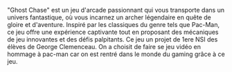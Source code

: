 "Ghost Chase" est un jeu d'arcade passionnant qui vous transporte dans un univers fantastique, où vous incarnez un archer légendaire en quête de gloire et d'aventure. Inspiré par les classiques du genre tels que Pac-Man, ce jeu offre une expérience captivante tout en proposant des mécaniques de jeu innovantes et des défis palpitants. Ce jeu un projet de 1ere NSI des élèves de George Clemenceau. On a choisit de faire se jeu vidéo en hommage à pac-man car on est rentré dans le monde du gaming grâce à ce jeu.
